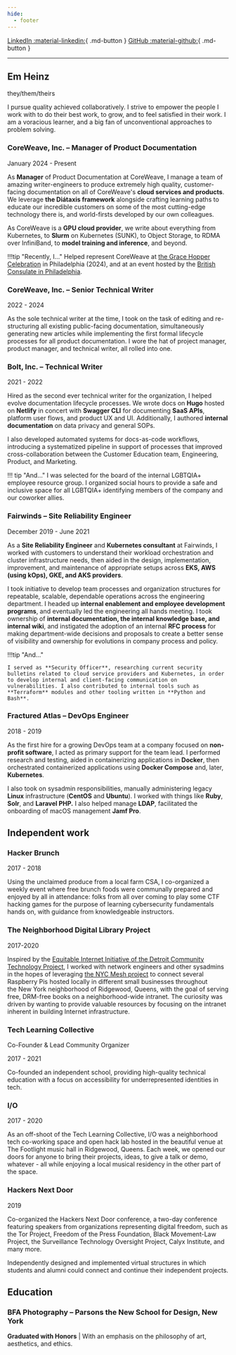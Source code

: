 ```yaml
---
hide:
  - footer
---
```


[LinkedIn :material-linkedin:](https://www.linkedin.com/in/em-h-2b80992b3){ .md-button }
[GitHub :material-github:](https://github.com/microcosem){ .md-button }

---

## Em Heinz

they/them/theirs

I pursue quality achieved collaboratively. I strive to empower the people I work with to do their best work, to grow, and to feel satisfied in their work. I am a voracious learner, and a big fan of unconventional approaches to problem solving.

### **CoreWeave, Inc.** – Manager of Product Documentation

January 2024 - Present

As **Manager** of Product Documentation at CoreWeave, I manage a team of amazing writer-engineers to produce extremely high quality, customer-facing documentation on all of CoreWeave's **cloud services and products**. We leverage **the Diátaxis framework** alongside crafting learning paths to educate our incredible customers on some of the most cutting-edge technology there is, and world-firsts developed by our own colleagues.

As CoreWeave is a **GPU cloud provider**, we write about everything from Kubernetes, to **Slurm** on Kubernetes (SUNK), to Object Storage, to RDMA over InfiniBand, to **model training and inference**, and beyond.

!!!tip "Recently, I..."
    Helped represent CoreWeave at [the Grace Hopper Celebration](https://ghc.anitab.org/) in Philadelphia (2024), and at an event hosted by the [British Consulate in Philadelphia](https://www.british-consulate.net/uk/United-Kingdom-Consular-Assistance-Philadelphia).

### **CoreWeave, Inc.** – Senior Technical Writer

2022 - 2024

As the sole technical writer at the time, I took on the task of editing and re-structuring all existing public-facing documentation, simultaneously generating new articles while implementing the first formal lifecycle processes for all product documentation. I wore the hat of project manager, product manager, and technical writer, all rolled into one.

### **Bolt, Inc.** – Technical Writer

2021 - 2022

Hired as the second ever technical writer for the organization, I helped evolve documentation lifecycle processes. We wrote docs on **Hugo** hosted on **Netlify** in concert with **Swagger CLI** for documenting **SaaS APIs**, platform user flows, and product UX and UI. Additionally, I authored **internal documentation** on data privacy and general SOPs.

I also developed automated systems for docs-as-code workflows, introducing a systematized pipeline in support of processes that improved cross-collaboration between the Customer Education team, Engineering, Product, and Marketing.

!!! tip "And..." 
    I was selected for the board of the internal LGBTQIA+ employee resource group. I organized social hours to provide a safe and inclusive space for all LGBTQIA+ identifying members of the company and our coworker allies.

### **Fairwinds** – Site Reliability Engineer

December 2019 - June 2021

As a **Site Reliability Engineer** and **Kubernetes consultant** at Fairwinds, I worked with customers to understand their workload orchestration and cluster infrastructure needs, then aided in the design, implementation, improvement, and maintenance of appropriate setups across **EKS, AWS (using kOps), GKE, and AKS providers**.

I took initiative to develop team processes and organization structures for repeatable, scalable, dependable operations across the engineering department. I headed up **internal enablement and employee development programs**, and eventually led the engineering all hands meeting. I took ownership of **internal documentation, the internal knowledge base, and internal wiki**, and instigated the adoption of an internal **RFC process** for making department-wide decisions and proposals to create a better sense of visibility and ownership for evolutions in company process and policy.

!!!tip "And..."

    I served as **Security Officer**, researching current security bulletins related to cloud service providers and Kubernetes, in order to develop internal and client-facing communication on vulnerabilities. I also contributed to internal tools such as **Terraform** modules and other tooling written in **Python and Bash**.

### **Fractured Atlas** – DevOps Engineer

2018 - 2019

As the first hire for a growing DevOps team at a company focused on **non-profit software**, I acted as primary support for the team lead. I performed research and testing, aided in containerizing applications in **Docker**, then orchestrated containerized applications using **Docker Compose** and, later, **Kubernetes**.

I also took on sysadmin responsibilities, manually administering legacy **Linux** infrastructure (**CentOS** and **Ubuntu**). I worked with things like **Ruby**, **Solr**, and **Laravel PHP.** I also helped manage **LDAP**, facilitated the onboarding of macOS management **Jamf Pro**.

## Independent work

### Hacker Brunch

2017 - 2018

Using the unclaimed produce from a local farm CSA, I co-organized a weekly event where free brunch foods were communally prepared and enjoyed by all in attendance: folks from all over coming to play some CTF hacking games for the purpose of learning cybersecurity fundamentals hands on, with guidance from knowledgeable instructors.

### The Neighborhood Digital Library Project

2017-2020

Inspired by the [Equitable Internet Initiative of the Detroit Community Technology Project](https://detroitcommunitytech.org/eii), I worked with network engineers and other sysadmins in the hopes of leveraging [the NYC Mesh project](https://www.nycmesh.net/) to connect several Raspberry Pis hosted locally in different small businesses throughout the New York neighborhood of Ridgewood, Queens, with the goal of serving free, DRM-free books on a neighborhood-wide intranet. The curiosity was driven by wanting to provide valuable resources by focusing on the intranet inherent in building Internet infrastructure.

### Tech Learning Collective

Co-Founder & Lead Community Organizer

2017 - 2021

Co-founded an independent school, providing high-quality technical education with a focus on accessibility for underrepresented identities in tech.

### I/O

2017 - 2020

As an off-shoot of the Tech Learning Collective, I/O was a neighborhood tech co-working space and open hack lab hosted in the beautiful venue at The Footlight music hall in Ridgewood, Queens. Each week, we opened our doors for anyone to bring their projects, ideas, to give a talk or demo, whatever - all while enjoying a local musical residency in the other part of the space.

### Hackers Next Door

2019

Co-organized the Hackers Next Door conference, a two-day conference featuring speakers from organizations representing digital freedom, such as the Tor Project, Freedom of the Press Foundation, Black Movement-Law Project, the Surveillance Technology Oversight Project, Calyx Institute, and many more.

Independently designed and implemented virtual structures in which students and alumni could connect and continue their independent projects.


## Education

### **BFA Photography** – Parsons the New School for Design, New York 
**Graduated with Honors** | With an emphasis on the philosophy of art, aesthetics, and ethics.